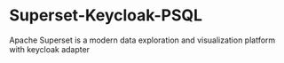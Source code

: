 # Superset-Keycloak-PSQL
Apache Superset is a modern data exploration and visualization platform with keycloak adapter
